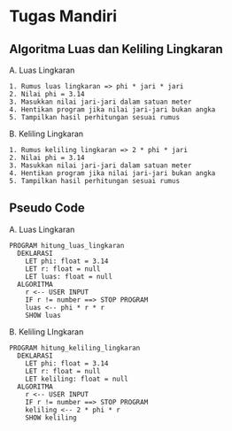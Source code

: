 # Tugas Mandiri

## Algoritma Luas dan Keliling Lingkaran

A. Luas Lingkaran

    1. Rumus luas lingkaran => phi * jari * jari
    2. Nilai phi = 3.14
    3. Masukkan nilai jari-jari dalam satuan meter
    4. Hentikan program jika nilai jari-jari bukan angka
    5. Tampilkan hasil perhitungan sesuai rumus

B. Keliling Lingkaran

    1. Rumus keliling lingkaran => 2 * phi * jari
    2. Nilai phi = 3.14
    3. Masukkan nilai jari-jari dalam satuan meter
    4. Hentikan program jika nilai jari-jari bukan angka
    5. Tampilkan hasil perhitungan sesuai rumus

## Pseudo Code

A. Luas Lingkaran
```
PROGRAM hitung_luas_lingkaran
  DEKLARASI
    LET phi: float = 3.14
    LET r: float = null
    LET luas: float = null
  ALGORITMA
    r <-- USER INPUT
    IF r != number ==> STOP PROGRAM
    luas <-- phi * r * r
    SHOW luas
```

B. Keliling LIngkaran
```
PROGRAM hitung_keliling_lingkaran
  DEKLARASI
    LET phi: float = 3.14
    LET r: float = null
    LET keliling: float = null
  ALGORITMA
    r <-- USER INPUT
    IF r != number ==> STOP PROGRAM
    keliling <-- 2 * phi * r
    SHOW keliling
```
